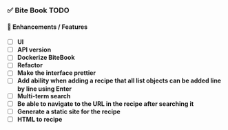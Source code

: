 ### ✅ Bite Book TODO

#### 🚀 Enhancements / Features

- [ ] **UI**  
- [ ] **API version**  
- [ ] **Dockerize BiteBook**  
- [ ] **Refactor**  
- [ ] **Make the interface prettier**  
- [ ] **Add ability when adding a recipe that all list objects can be added line by line using Enter**  
- [ ] **Multi-term search**  
- [ ] **Be able to navigate to the URL in the recipe after searching it**  
- [ ] **Generate a static site for the recipe**  
- [ ] **HTML to recipe**  
